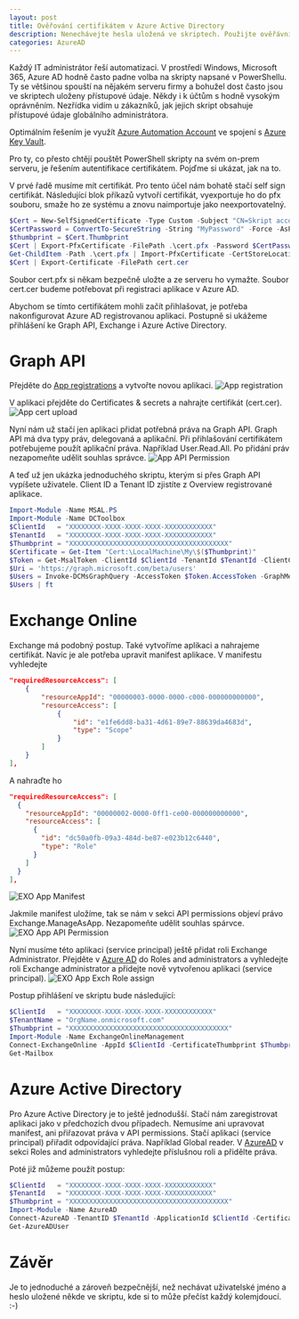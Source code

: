 ```yaml
---
layout: post
title: Ověřování certifikátem v Azure Active Directory
description: Nenechávejte hesla uložená ve skriptech. Použijte ověřávní certifikátem.
categories: AzureAD
---
```

Každý IT administrátor řeší automatizaci. V prostředí Windows, Microsoft 365, Azure AD hodně často padne volba na skripty napsané v PowerShellu. Ty se většinou spouští na nějakém serveru firmy a bohužel dost často jsou ve skriptech uloženy přístupové údaje. Někdy i k účtům s hodně vysokým oprávněním. Nezřídka vidím u zákazníků, jak jejich skript obsahuje přístupové údaje globálního administrátora.

Optimálním řešením je využít [Azure Automation Account](https://docs.microsoft.com/en-us/azure/automation/overview) ve spojení s [Azure Key Vault](https://azure.microsoft.com/en-us/services/key-vault/#product-overview).

Pro ty, co přesto chtějí pouštět PowerShell skripty na svém on-prem serveru, je řešením autentifikace certifikátem. Pojďme si ukázat, jak na to.

V prvé řadě musíme mít certifikát. Pro tento účel nám bohatě stačí self sign certifikát. Následující blok příkazů vytvoří certifikát, vyexportuje ho do pfx souboru, smaže ho ze systému a znovu naimportuje jako neexportovatelný.
```powershell
$Cert = New-SelfSignedCertificate -Type Custom -Subject "CN=Skript account" -TextExtension @("2.5.29.37={text}1.3.6.1.5.5.7.3.2,1.3.6.1.5.5.7.3.1") -CertStoreLocation "Cert:\LocalMachine\My\" -HashAlgorithm sha256 -KeySpec Signature
$CertPassword = ConvertTo-SecureString -String "MyPassword" -Force -AsPlainText
$thumbprint = $Cert.Thumbprint
$Cert | Export-PfxCertificate -FilePath .\cert.pfx -Password $CertPassword
Get-ChildItem -Path .\cert.pfx | Import-PfxCertificate -CertStoreLocation "Cert:\LocalMachine\My\" -Password $CertPassword 
$Cert | Export-Certificate -FilePath cert.cer
```
Soubor cert.pfx si někam bezpečně uložte a ze serveru ho vymažte. Soubor cert.cer budeme potřebovat při registraci aplikace v Azure AD.

Abychom se tímto certifikátem mohli začít přihlašovat, je potřeba nakonfigurovat Azure AD registrovanou aplikaci. Postupně si ukážeme přihlášení ke Graph API, Exchange i Azure Active Directory.

# Graph API
Přejděte do [App registrations](https://portal.azure.com/#blade/Microsoft_AAD_IAM/ActiveDirectoryMenuBlade/RegisteredApps) a vytvořte novou aplikaci.
![App registration](/assets/img/20211028-certAAD/GraphAPI-App-Registration.png)

V aplikaci přejděte do Certificates & secrets a nahrajte certifikát (cert.cer).
![App cert upload](/assets/img/20211028-certAAD/GraphAPI-App-CertUpload.png)

Nyní nám už stačí jen aplikaci přidat potřebná práva na Graph API. Graph API má dva typy práv, delegovaná a aplikační. Při přihlašování certifikátem potřebujeme použít aplikační práva.
Například User.Read.All. Po přidání práv nezapomeňte udělit souhlas správce.
![App API Permission](/assets/img/20211028-certAAD/GraphAPI-App-APIPermission.png)

A teď už jen ukázka jednoduchého skriptu, kterým si přes Graph API vypíšete uživatele. Client ID a Tenant ID zjistíte z Overview registrované aplikace.
```powershell
Import-Module -Name MSAL.PS
Import-Module -Name DCToolbox
$ClientId   = "XXXXXXXX-XXXX-XXXX-XXXX-XXXXXXXXXXXX"
$TenantId   = "XXXXXXXX-XXXX-XXXX-XXXX-XXXXXXXXXXXX"
$Thumbprint = "XXXXXXXXXXXXXXXXXXXXXXXXXXXXXXXXXXXXXXXX"
$Certificate = Get-Item "Cert:\LocalMachine\My\$($Thumbprint)"
$Token = Get-MsalToken -ClientId $ClientId -TenantId $TenantId -ClientCertificate $Certificate -ErrorAction Stop  
$Uri = 'https://graph.microsoft.com/beta/users'
$Users = Invoke-DCMsGraphQuery -AccessToken $Token.AccessToken -GraphMethod GET -GraphUri $Uri
$Users | ft
```
# Exchange Online
Exchange má podobný postup. Také vytvoříme aplikaci a nahrajeme certifikát. Navíc je ale potřeba upravit manifest aplikace.
V manifestu vyhledejte
```json
"requiredResourceAccess": [
	{
		"resourceAppId": "00000003-0000-0000-c000-000000000000",
		"resourceAccess": [
			{
				"id": "e1fe6dd8-ba31-4d61-89e7-88639da4683d",
				"type": "Scope"
			}
		]
	}
],
```
A nahraďte ho 
```json
"requiredResourceAccess": [
  {
    "resourceAppId": "00000002-0000-0ff1-ce00-000000000000",
    "resourceAccess": [
      {
        "id": "dc50a0fb-09a3-484d-be87-e023b12c6440",
        "type": "Role"
      }
    ]
  }
],
```
![EXO App Manifest](/assets/img/20211028-certAAD/EXO-App-Manifest.png)

Jakmile manifest uložíme, tak se nám v sekci API permissions objeví právo Exchange.ManageAsApp. Nezapomeňte udělit souhlas spárvce.
![EXO App API Permission](/assets/img/20211028-certAAD/EXO-App-APIPermission.png)

Nyní musíme této aplikaci (service principal) ještě přidat roli Exchange Administrator. Přejděte v [Azure AD](https://portal.azure.com/#blade/Microsoft_AAD_IAM/ActiveDirectoryMenuBlade/RolesAndAdministrators) do Roles and administrators a vyhledejte roli Exchange administrator a přidejte nově vytvořenou aplikaci (service principal).
![EXO App Exch Role assign](/assets/img/20211028-certAAD/EXO-APP-ExchPermission.png)

Postup přihlášení ve skriptu bude následující:
```powershell
$ClientId   = "XXXXXXXX-XXXX-XXXX-XXXX-XXXXXXXXXXXX"
$TenantName = "OrgName.onmicrosoft.com"
$Thumbprint = "XXXXXXXXXXXXXXXXXXXXXXXXXXXXXXXXXXXXXXXX"
Import-Module -Name ExchangeOnlineManagement
Connect-ExchangeOnline -AppId $ClientId -CertificateThumbprint $Thumbprint -Organization $TenantName
Get-Mailbox
```

# Azure Active Directory
Pro Azure Active Directory je to ještě jednodušší. Stačí nám zaregistrovat aplikaci jako v předchozích dvou případech. Nemusíme ani upravovat manifest, ani přiřazovat práva v API permissions. Stačí aplikaci (service principal) přiřadit odpovídající práva. Například Global reader. V [AzureAD](https://portal.azure.com/#blade/Microsoft_AAD_IAM/ActiveDirectoryMenuBlade/RolesAndAdministrators) v sekci Roles and administrators vyhledejte příslušnou roli a přidělte práva.

Poté již můžeme použít postup:

```powershell
$ClientId   = "XXXXXXXX-XXXX-XXXX-XXXX-XXXXXXXXXXXX"
$TenantId   = "XXXXXXXX-XXXX-XXXX-XXXX-XXXXXXXXXXXX"
$Thumbprint = "XXXXXXXXXXXXXXXXXXXXXXXXXXXXXXXXXXXXXXXX"
Import-Module -Name AzureAD
Connect-AzureAD -TenantID $TenantId -ApplicationId $ClientId -CertificateThumbprint $Thumbprint
Get-AzureADUser
```

# Závěr
Je to jednoduché a zároveň bezpečnější, než nechávat uživatelské jméno a heslo uložené někde ve skriptu, kde si to může přečíst každý kolemjdoucí. :-)